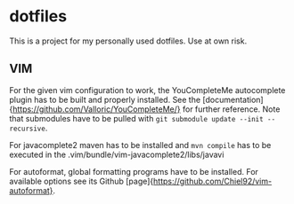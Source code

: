 # dotfiles
This is a project for my personally used dotfiles.
Use at own risk.

## VIM
For the given vim configuration to work, the YouCompleteMe autocomplete plugin has to be built and properly installed. See the [documentation]{https://github.com/Valloric/YouCompleteMe/} for further reference.
Note that submodules have to be pulled with `git submodule update --init --recursive`.

For javacomplete2 maven has to be installed and `mvn compile` has to be executed in the .vim/bundle/vim-javacomplete2/libs/javavi

For autoformat, global formatting programs have to be installed. For available options see its Github [page]{https://github.com/Chiel92/vim-autoformat}.
